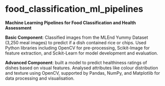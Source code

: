 # food_classification_ml_pipelines
**Machine Learning Pipelines for Food Classification and Health Assessment**

**Basic Component**: Classified images from the MLEnd Yummy Dataset (3,250 meal images) to predict if a dish
contained rice or chips. Used Python libraries including OpenCV for pre-processing, Scikit-Image for feature
extraction, and Scikit-Learn for model development and evaluation.

**Advanced Component**: built a model to predict healthiness ratings of dishes based on visual features. Analysed attributes like colour distribution and texture using OpenCV, supported by Pandas, NumPy, and Matplotlib for data processing and visualisation.
